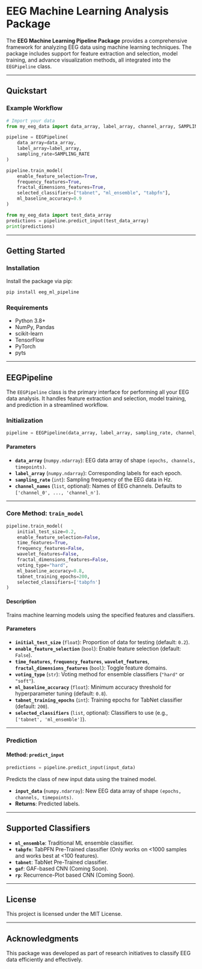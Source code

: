 # EEG Machine Learning Analysis Package

The **EEG Machine Learning Pipeline Package** provides a comprehensive framework for analyzing EEG data using machine learning techniques. The package includes support for feature extraction and selection, model training, and advance visualization methods, all integrated into the `EEGPipeline` class.

---

## **Quickstart**

### **Example Workflow**

```python
# Import your data
from my_eeg_data import data_array, label_array, channel_array, SAMPLING_RATE  # Replace with your data loader

pipeline = EEGPipeline(
    data_array=data_array,
    label_array=label_array,
    sampling_rate=SAMPLING_RATE
)

pipeline.train_model(
    enable_feature_selection=True,
    frequency_features=True,
    fractal_dimensions_features=True,
    selected_classifiers=["tabnet", "ml_ensemble", "tabpfn"],
    ml_baseline_accuracy=0.9
)

from my_eeg_data import test_data_array
predictions = pipeline.predict_input(test_data_array)
print(predictions)
```

---

## **Getting Started**

### **Installation**

Install the package via pip:
```bash
pip install eeg_ml_pipeline
```

### **Requirements**

- Python 3.8+
- NumPy, Pandas
- scikit-learn
- TensorFlow
- PyTorch
- pyts

---

## **EEGPipeline**

The `EEGPipeline` class is the primary interface for performing all your EEG data analysis. It handles feature extraction and selection, model training, and prediction in a streamlined workflow.

### **Initialization**

```python
pipeline = EEGPipeline(data_array, label_array, sampling_rate, channel_names=None)
```

#### **Parameters**
- **`data_array`** (`numpy.ndarray`): EEG data array of shape `(epochs, channels, timepoints)`.
- **`label_array`** (`numpy.ndarray`): Corresponding labels for each epoch.
- **`sampling_rate`** (`int`): Sampling frequency of the EEG data in Hz.
- **`channel_names`** (`list`, optional): Names of EEG channels. Defaults to `['channel_0', ..., 'channel_n']`.

---

### **Core Method: `train_model`**

```python
pipeline.train_model(
    initial_test_size=0.2,
    enable_feature_selection=False,
    time_features=True,
    frequency_features=False,
    wavelet_features=False,
    fractal_dimensions_features=False,
    voting_type="hard",
    ml_baseline_accuracy=0.8,
    tabnet_training_epochs=200,
    selected_classifiers=['tabpfn']
)
```

#### **Description**
Trains machine learning models using the specified features and classifiers.

#### **Parameters**
- **`initial_test_size`** (`float`): Proportion of data for testing (default: `0.2`).
- **`enable_feature_selection`** (`bool`): Enable feature selection (default: `False`).
- **`time_features`**, **`frequency_features`**, **`wavelet_features`**, **`fractal_dimensions_features`** (`bool`): Toggle feature domains.
- **`voting_type`** (`str`): Voting method for ensemble classifiers (`"hard"` or `"soft"`).
- **`ml_baseline_accuracy`** (`float`): Minimum accuracy threshold for hyperparameter tuning (default: `0.8`).
- **`tabnet_training_epochs`** (`int`): Training epochs for TabNet classifier (default: `200`).
- **`selected_classifiers`** (`list`, optional): Classifiers to use (e.g., `['tabnet', 'ml_ensemble']`).

---

### **Prediction**

#### **Method: `predict_input`**

```python
predictions = pipeline.predict_input(input_data)
```

Predicts the class of new input data using the trained model.

- **`input_data`** (`numpy.ndarray`): New EEG data array of shape `(epochs, channels, timepoints)`.
- **Returns**: Predicted labels.

---

## **Supported Classifiers**

- **`ml_ensemble`**: Traditional ML ensemble classifier.
- **`tabpfn`**: TabPFN Pre-Trained classifier (Only works on <1000 samples and works best at <100 features).
- **`tabnet`**: TabNet Pre-Trained classifier.
- **`gaf`**: GAF-based CNN (Coming Soon).
- **`rp`**: Recurrence-Plot based CNN (Coming Soon).

---


## **License**
This project is licensed under the MIT License.

---

## **Acknowledgments**
This package was developed as part of research initiatives to classify EEG data efficiently and effectively.

